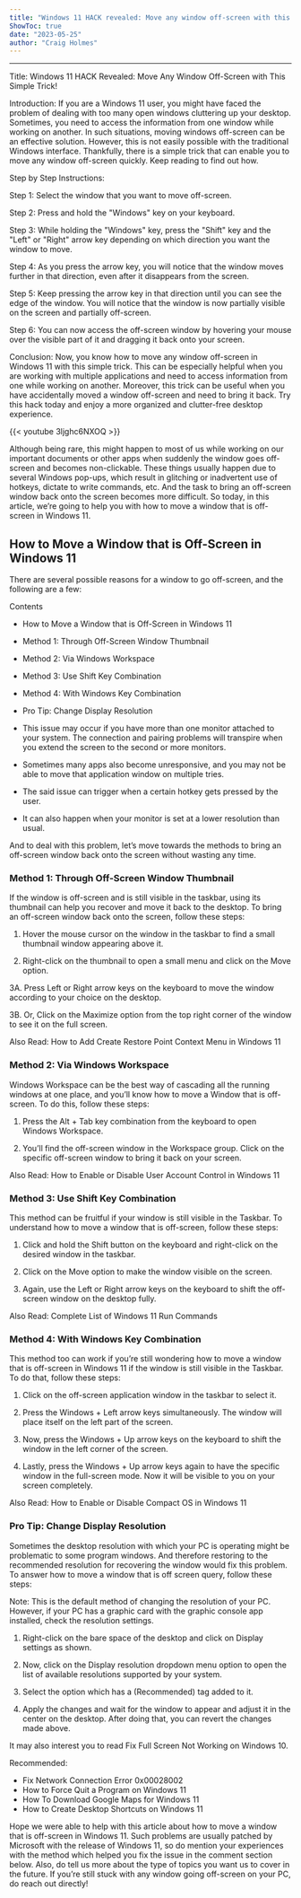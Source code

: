 ```yaml
---
title: "Windows 11 HACK revealed: Move any window off-screen with this simple trick!"
ShowToc: true 
date: "2023-05-25"
author: "Craig Holmes"
---
```

*****
Title: Windows 11 HACK Revealed: Move Any Window Off-Screen with This Simple Trick!

Introduction:
If you are a Windows 11 user, you might have faced the problem of dealing with too many open windows cluttering up your desktop. Sometimes, you need to access the information from one window while working on another. In such situations, moving windows off-screen can be an effective solution. However, this is not easily possible with the traditional Windows interface. Thankfully, there is a simple trick that can enable you to move any window off-screen quickly. Keep reading to find out how.

Step by Step Instructions:

Step 1: Select the window that you want to move off-screen.

Step 2: Press and hold the "Windows" key on your keyboard.

Step 3: While holding the "Windows" key, press the "Shift" key and the "Left" or "Right" arrow key depending on which direction you want the window to move.

Step 4: As you press the arrow key, you will notice that the window moves further in that direction, even after it disappears from the screen.

Step 5: Keep pressing the arrow key in that direction until you can see the edge of the window. You will notice that the window is now partially visible on the screen and partially off-screen.

Step 6: You can now access the off-screen window by hovering your mouse over the visible part of it and dragging it back onto your screen.

Conclusion:
Now, you know how to move any window off-screen in Windows 11 with this simple trick. This can be especially helpful when you are working with multiple applications and need to access information from one while working on another. Moreover, this trick can be useful when you have accidentally moved a window off-screen and need to bring it back. Try this hack today and enjoy a more organized and clutter-free desktop experience.

{{< youtube 3ljghc6NXOQ >}} 



Although being rare, this might happen to most of us while working on our important documents or other apps when suddenly the window goes off-screen and becomes non-clickable. These things usually happen due to several Windows pop-ups, which result in glitching or inadvertent use of hotkeys, dictate to write commands, etc. And the task to bring an off-screen window back onto the screen becomes more difficult. So today, in this article, we’re going to help you with how to move a window that is off-screen in Windows 11.
 

 
## How to Move a Window that is Off-Screen in Windows 11
 
There are several possible reasons for a window to go off-screen, and the following are a few:
 
Contents
 
- How to Move a Window that is Off-Screen in Windows 11
 - Method 1: Through Off-Screen Window Thumbnail
 - Method 2: Via Windows Workspace
 - Method 3: Use Shift Key Combination
 - Method 4: With Windows Key Combination
 - Pro Tip: Change Display Resolution

 
- This issue may occur if you have more than one monitor attached to your system. The connection and pairing problems will transpire when you extend the screen to the second or more monitors.
 - Sometimes many apps also become unresponsive, and you may not be able to move that application window on multiple tries.
 - The said issue can trigger when a certain hotkey gets pressed by the user.
 - It can also happen when your monitor is set at a lower resolution than usual.

 
And to deal with this problem, let’s move towards the methods to bring an off-screen window back onto the screen without wasting any time.
 
### Method 1: Through Off-Screen Window Thumbnail 
 
If the window is off-screen and is still visible in the taskbar, using its thumbnail can help you recover and move it back to the desktop. To bring an off-screen window back onto the screen, follow these steps:
 
1. Hover the mouse cursor on the window in the taskbar to find a small thumbnail window appearing above it.
 
2. Right-click on the thumbnail to open a small menu and click on the Move option.
 
3A. Press Left or Right arrow keys on the keyboard to move the window according to your choice on the desktop.
 
3B. Or, Click on the Maximize option from the top right corner of the window to see it on the full screen.
 
Also Read: How to Add Create Restore Point Context Menu in Windows 11
 
### Method 2: Via Windows Workspace
 
Windows Workspace can be the best way of cascading all the running windows at one place, and you’ll know how to move a Window that is off-screen. To do this, follow these steps:
 
1. Press the Alt + Tab key combination from the keyboard to open Windows Workspace.
 
2. You’ll find the off-screen window in the Workspace group. Click on the specific off-screen window to bring it back on your screen.
 
Also Read: How to Enable or Disable User Account Control in Windows 11
 
### Method 3: Use Shift Key Combination
 
This method can be fruitful if your window is still visible in the Taskbar. To understand how to move a window that is off-screen, follow these steps:
 
1. Click and hold the Shift button on the keyboard and right-click on the desired window in the taskbar.
 
2. Click on the Move option to make the window visible on the screen.
 
3. Again, use the Left or Right arrow keys on the keyboard to shift the off-screen window on the desktop fully.
 
Also Read: Complete List of Windows 11 Run Commands
 
### Method 4: With Windows Key Combination
 
This method too can work if you’re still wondering how to move a window that is off-screen in Windows 11 if the window is still visible in the Taskbar. To do that, follow these steps:
 
1. Click on the off-screen application window in the taskbar to select it.
 
2. Press the Windows + Left arrow keys simultaneously. The window will place itself on the left part of the screen.
 
3. Now, press the Windows + Up arrow keys on the keyboard to shift the window in the left corner of the screen.
 
4. Lastly, press the Windows + Up arrow keys again to have the specific window in the full-screen mode. Now it will be visible to you on your screen completely.
 
Also Read: How to Enable or Disable Compact OS in Windows 11
 
### Pro Tip: Change Display Resolution 
 
Sometimes the desktop resolution with which your PC is operating might be problematic to some program windows. And therefore restoring to the recommended resolution for recovering the window would fix this problem. To answer how to move a window that is off screen query, follow these steps:
 
Note: This is the default method of changing the resolution of your PC. However, if your PC has a graphic card with the graphic console app installed, check the resolution settings.

 
1. Right-click on the bare space of the desktop and click on Display settings as shown.
 
2. Now, click on the Display resolution dropdown menu option to open the list of available resolutions supported by your system.
 
3. Select the option which has a (Recommended) tag added to it.
 
4. Apply the changes and wait for the window to appear and adjust it in the center on the desktop. After doing that, you can revert the changes made above.
 
It may also interest you to read Fix Full Screen Not Working on Windows 10.
 
Recommended:
 
- Fix Network Connection Error 0x00028002
 - How to Force Quit a Program on Windows 11
 - How To Download Google Maps for Windows 11
 - How to Create Desktop Shortcuts on Windows 11

 
Hope we were able to help with this article about how to move a window that is off-screen in Windows 11. Such problems are usually patched by Microsoft with the release of Windows 11, so do mention your experiences with the method which helped you fix the issue in the comment section below. Also, do tell us more about the type of topics you want us to cover in the future. If you’re still stuck with any window going off-screen on your PC, do reach out directly!




